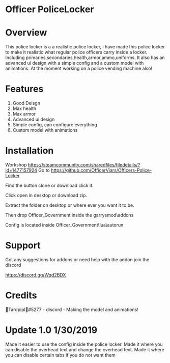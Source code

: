 # Officer PoliceLocker



# Overview


This police locker is a a realistic police locker, i have made this police locker to make it realistic what regular police officers carry inside a locker. Including primaries,secondaries,health,armor,ammo,uniforms. It also has an advanced ui design with a simple config and a custom model with animations. At the moment working on a police vending machine also!





# Features


1. Good Deisgn
2. Max health
3. Max armor
4. Advanced ui design
5. Simple config, can configure everything
6. Custom model with animations






# Installation

Workshop https://steamcommunity.com/sharedfiles/filedetails/?id=1477157924
Go to https://github.com/OfficerViars/Officers-Police-Locker

Find the button clone or download click it.

Click open in desktop or download zip.

Extract the folder on desktop or where ever you want it to be.

Then drop Officer_Government inside the garrysmod\addons

Config is located inside Officer_Government\lua\autorun



# Support


Got any suggestions for addons or need help with the addon join the discord



https://discord.gg/Wqd2BDX





# Credits


🍊Tardpipl🍊#5277 - discord - Making the model and animations!


# Update 1.0 1/30/2019

Made it easier to use the config inside the police locker.
Made it where you can disable the overhead text and change the overhead text.
Made it where you can disable certain tabs if you do not want them

